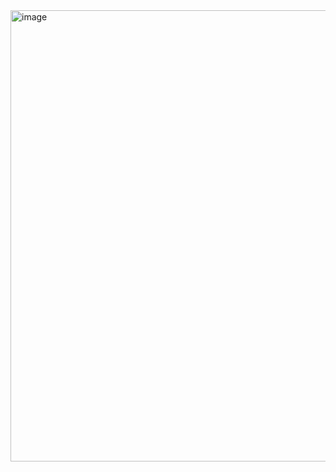 <img width="627" height="722" alt="image" src="https://github.com/user-attachments/assets/db1c5401-a5fc-4c5e-8c50-2197a46d4b9c" />
